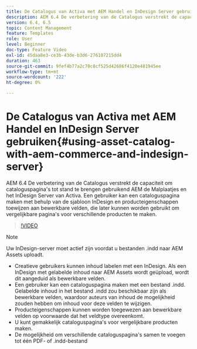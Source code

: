 ```yaml
---
title: De Catalogus van Activa met AEM Handel en InDesign Server gebruiken
description: AEM 6.4 De verbetering van de Catalogus verstrekt de capaciteit om cataloguspagina's tot stand te brengen gebruikend AEM de Malplaatjes en het InDesign Server van Activa.  Een gebruiker kan een cataloguspagina maken met behulp van de sjabloon InDesign en producteigenschappen toewijzen aan bewerkbare velden, die later kunnen worden gebruikt om vergelijkbare pagina's voor verschillende producten te maken.
version: 6.4, 6.5
topic: Content Management
feature: Templates
role: User
level: Beginner
doc-type: Feature Video
exl-id: 45daa8e3-ce3b-43de-b3d6-276107215dd4
duration: 463
source-git-commit: 9fef4b77a2c70c8cf525d42686f4120e481945ee
workflow-type: tm+mt
source-wordcount: '222'
ht-degree: 0%

---
```


# De Catalogus van Activa met AEM Handel en InDesign Server gebruiken{#using-asset-catalog-with-aem-commerce-and-indesign-server}

AEM 6.4 De verbetering van de Catalogus verstrekt de capaciteit om cataloguspagina&#39;s tot stand te brengen gebruikend AEM de Malplaatjes en het InDesign Server van Activa.  Een gebruiker kan een cataloguspagina maken met behulp van de sjabloon InDesign en producteigenschappen toewijzen aan bewerkbare velden, die later kunnen worden gebruikt om vergelijkbare pagina&#39;s voor verschillende producten te maken.

>[!VIDEO](https://video.tv.adobe.com/v/22540?quality=12&learn=on)

>[!NOTE]
>
>Uw InDesign-server moet actief zijn voordat u bestanden \.indd naar AEM Assets uploadt.

* Creatieve gebruikers kunnen inhoud labelen met een InDesign. Als een InDesign met gelabelde inhoud naar AEM Assets wordt geüpload, wordt dit aangeduid als bewerkbare velden.
* Een gebruiker kan een cataloguspagina maken met een bestand \.indd. Gelabelde inhoud in het bestand \.indd zou beschikbaar zijn als bewerkbare velden, waardoor auteurs van inhoud de mogelijkheid zouden hebben om inhoud voor deze velden te wijzigen.
* Producteigenschappen kunnen worden toegewezen aan bewerkbare velden op voorwaarde dat het veldtype overeenkomt.
* U kunt gemakkelijk cataloguspagina&#39;s voor vergelijkbare producten maken.
* De mogelijkheid om verschillende cataloguspagina&#39;s samen te voegen tot één PDF- of \.indd-bestand

